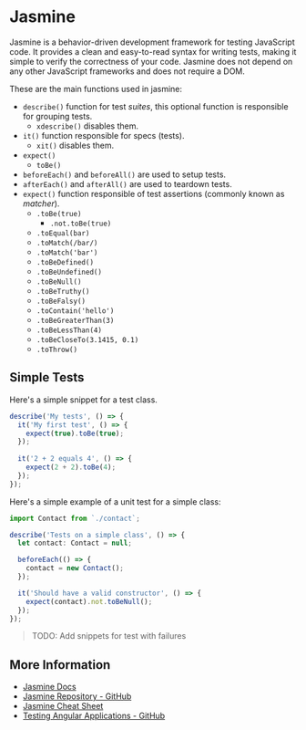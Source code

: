 # Jasmine

Jasmine is a behavior-driven development framework for testing JavaScript code. It provides a clean and easy-to-read syntax for writing tests, making it simple to verify the correctness of your code. Jasmine does not depend on any other JavaScript frameworks and does not require a DOM.

These are the main functions used in jasmine:

- `describe()` function for test _suites_, this optional function is responsible for grouping tests.
  - `xdescribe()` disables them.
- `it()` function responsible for specs (tests).
  - `xit()` disables them.
- `expect()`
  - `toBe()`
- `beforeEach()` and `beforeAll()` are used to setup tests.
- `afterEach()` and `afterAll()` are used to teardown tests.
- `expect()` function responsible of test assertions (commonly known as _matcher_).
  - `.toBe(true)`
    - `.not.toBe(true)`
  - `.toEqual(bar)`
  - `.toMatch(/bar/)`
  - `.toMatch('bar')`
  - `.toBeDefined()`
  - `.toBeUndefined()`
  - `.toBeNull()`
  - `.toBeTruthy()`
  - `.toBeFalsy()`
  - `.toContain('hello')`
  - `.toBeGreaterThan(3)`
  - `.toBeLessThan(4)`
  - `.toBeCloseTo(3.1415, 0.1)`
  - `.toThrow()`

## Simple Tests

Here's a simple snippet for a test class.

```js
describe('My tests', () => {
  it('My first test', () => {
    expect(true).toBe(true);
  });
  
  it('2 + 2 equals 4', () => {
    expect(2 + 2).toBe(4);
  });
});
```

Here's a simple example of a unit test for a simple class:

```ts
import Contact from `./contact`;

describe('Tests on a simple class', () => {
  let contact: Contact = null;

  beforeEach(() => {
    contact = new Contact();
  });

  it('Should have a valid constructor', () => {
    expect(contact).not.toBeNull();
  });
});
```

> TODO: Add snippets for test with failures

## More Information

- [Jasmine Docs](https://jasmine.github.io/pages/docs_home.html)
- [Jasmine Repository - GitHub](https://github.com/jasmine/jasmine)
- [Jasmine Cheat Sheet](https://devhints.io/jasmine)
- [Testing Angular Applications - GitHub](https://github.com/testing-angular-applications/testing-angular-applications)
